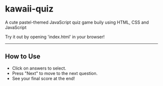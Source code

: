 # kawaii-quiz
A cute pastel-themed JavaScript quiz game buily using HTML, CSS and JavaScript

Try it out by opening 'index.html' in your browser!

---

## How to Use

- Click on answers to select.
- Press "Next" to move to the next question.
- See your final score at the end!
